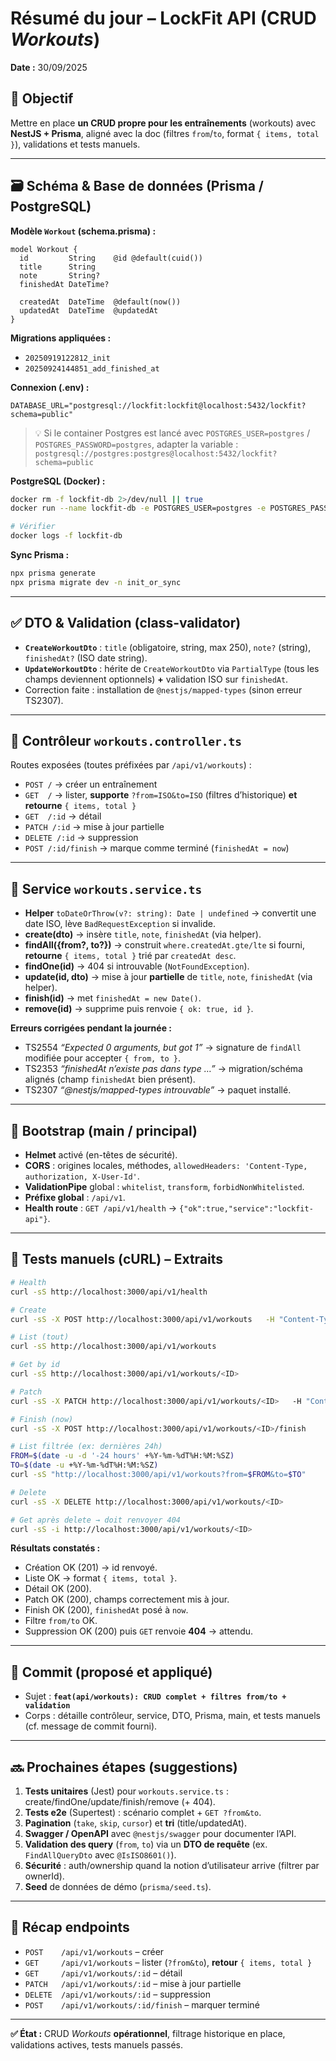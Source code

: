 # Résumé du jour – LockFit API (CRUD *Workouts*)
**Date :** 30/09/2025

## 🎯 Objectif
Mettre en place **un CRUD propre pour les entraînements** (workouts) avec **NestJS + Prisma**, aligné avec la doc (filtres `from`/`to`, format `{ items, total }`), validations et tests manuels.

---

## 🗃️ Schéma & Base de données (Prisma / PostgreSQL)
**Modèle `Workout` (schema.prisma) :**
```prisma
model Workout {
  id         String    @id @default(cuid())
  title      String
  note       String?
  finishedAt DateTime?

  createdAt  DateTime  @default(now())
  updatedAt  DateTime  @updatedAt
}
```

**Migrations appliquées :**
- `20250919122812_init`
- `20250924144851_add_finished_at`

**Connexion (.env) :**
```
DATABASE_URL="postgresql://lockfit:lockfit@localhost:5432/lockfit?schema=public"
```
> 💡 Si le container Postgres est lancé avec `POSTGRES_USER=postgres` / `POSTGRES_PASSWORD=postgres`, adapter la variable :
> `postgresql://postgres:postgres@localhost:5432/lockfit?schema=public`

**PostgreSQL (Docker) :**
```bash
docker rm -f lockfit-db 2>/dev/null || true
docker run --name lockfit-db -e POSTGRES_USER=postgres -e POSTGRES_PASSWORD=postgres -e POSTGRES_DB=lockfit -p 5432:5432 -d postgres:16

# Vérifier
docker logs -f lockfit-db
```
**Sync Prisma :**
```bash
npx prisma generate
npx prisma migrate dev -n init_or_sync
```

---

## ✅ DTO & Validation (class-validator)
- **`CreateWorkoutDto`** : `title` (obligatoire, string, max 250), `note?` (string), `finishedAt?` (ISO date string).
- **`UpdateWorkoutDto`** : hérite de `CreateWorkoutDto` via `PartialType` (tous les champs deviennent optionnels) **+** validation ISO sur `finishedAt`.
- Correction faite : installation de `@nestjs/mapped-types` (sinon erreur TS2307).

---

## 🧭 Contrôleur `workouts.controller.ts`
Routes exposées (toutes préfixées par `/api/v1/workouts`) :
- `POST /` → créer un entraînement
- `GET  /` → lister, **supporte** `?from=ISO&to=ISO` (filtres d’historique) **et retourne** `{ items, total }`
- `GET  /:id` → détail
- `PATCH /:id` → mise à jour partielle
- `DELETE /:id` → suppression
- `POST /:id/finish` → marque comme terminé (`finishedAt = now`)

---

## 🧠 Service `workouts.service.ts`
- **Helper** `toDateOrThrow(v?: string): Date | undefined` → convertit une date ISO, lève `BadRequestException` si invalide.
- **create(dto)** → insère `title`, `note`, `finishedAt` (via helper).
- **findAll({from?, to?})** → construit `where.createdAt.gte/lte` si fourni, **retourne** `{ items, total }` trié par `createdAt desc`.
- **findOne(id)** → 404 si introuvable (`NotFoundException`).
- **update(id, dto)** → mise à jour **partielle** de `title`, `note`, `finishedAt` (via helper).
- **finish(id)** → met `finishedAt = new Date()`.
- **remove(id)** → supprime puis renvoie `{ ok: true, id }`.

**Erreurs corrigées pendant la journée :**
- TS2554 *“Expected 0 arguments, but got 1”* → signature de `findAll` modifiée pour accepter `{ from, to }`.
- TS2353 *“finishedAt n’existe pas dans type …”* → migration/schéma alignés (champ `finishedAt` bien présent).
- TS2307 *“@nestjs/mapped-types introuvable”* → paquet installé.

---

## 🚀 Bootstrap (main / principal)
- **Helmet** activé (en-têtes de sécurité).
- **CORS** : origines locales, méthodes, `allowedHeaders: 'Content-Type, authorization, X-User-Id'`.
- **ValidationPipe** global : `whitelist`, `transform`, `forbidNonWhitelisted`.
- **Préfixe global** : `/api/v1`.
- **Health route** : `GET /api/v1/health` → `{"ok":true,"service":"lockfit-api"}`.

---

## 🧪 Tests manuels (cURL) – Extraits
```bash
# Health
curl -sS http://localhost:3000/api/v1/health

# Create
curl -sS -X POST http://localhost:3000/api/v1/workouts   -H "Content-Type: application/json"   -d '{"title":"Push Day","note":"Chest","finishedAt":"2025-09-30T10:00:00Z"}'

# List (tout)
curl -sS http://localhost:3000/api/v1/workouts

# Get by id
curl -sS http://localhost:3000/api/v1/workouts/<ID>

# Patch
curl -sS -X PATCH http://localhost:3000/api/v1/workouts/<ID>   -H "Content-Type: application/json"   -d '{"note":"Chest + Shoulders","finishedAt":"2025-09-30T11:00:00Z"}'

# Finish (now)
curl -sS -X POST http://localhost:3000/api/v1/workouts/<ID>/finish

# List filtrée (ex: dernières 24h)
FROM=$(date -u -d '-24 hours' +%Y-%m-%dT%H:%M:%SZ)
TO=$(date -u +%Y-%m-%dT%H:%M:%SZ)
curl -sS "http://localhost:3000/api/v1/workouts?from=$FROM&to=$TO"

# Delete
curl -sS -X DELETE http://localhost:3000/api/v1/workouts/<ID>

# Get après delete → doit renvoyer 404
curl -sS -i http://localhost:3000/api/v1/workouts/<ID>
```

**Résultats constatés :**
- Création OK (201) → id renvoyé.
- Liste OK → format `{ items, total }`.
- Détail OK (200).
- Patch OK (200), champs correctement mis à jour.
- Finish OK (200), `finishedAt` posé à `now`.
- Filtre `from/to` OK.
- Suppression OK (200) puis `GET` renvoie **404** → attendu.

---

## 📝 Commit (proposé et appliqué)
- Sujet : **`feat(api/workouts): CRUD complet + filtres from/to + validation`**
- Corps : détaille contrôleur, service, DTO, Prisma, main, et tests manuels (cf. message de commit fourni).

---

## 🔜 Prochaines étapes (suggestions)
1. **Tests unitaires** (Jest) pour `workouts.service.ts` : create/findOne/update/finish/remove (+ 404).
2. **Tests e2e** (Supertest) : scénario complet + `GET ?from&to`.
3. **Pagination** (`take`, `skip`, `cursor`) et **tri** (title/updatedAt).
4. **Swagger / OpenAPI** avec `@nestjs/swagger` pour documenter l’API.
5. **Validation des query** (`from`, `to`) via un **DTO de requête** (ex. `FindAllQueryDto` avec `@IsISO8601()`).
6. **Sécurité** : auth/ownership quand la notion d’utilisateur arrive (filtrer par ownerId).
7. **Seed** de données de démo (`prisma/seed.ts`).

---

## 📌 Récap endpoints
- `POST    /api/v1/workouts` – créer
- `GET     /api/v1/workouts` – lister (`?from&to`), **retour** `{ items, total }`
- `GET     /api/v1/workouts/:id` – détail
- `PATCH   /api/v1/workouts/:id` – mise à jour partielle
- `DELETE  /api/v1/workouts/:id` – suppression
- `POST    /api/v1/workouts/:id/finish` – marquer terminé

---

**✅ État :** CRUD *Workouts* **opérationnel**, filtrage historique en place, validations actives, tests manuels passés.
